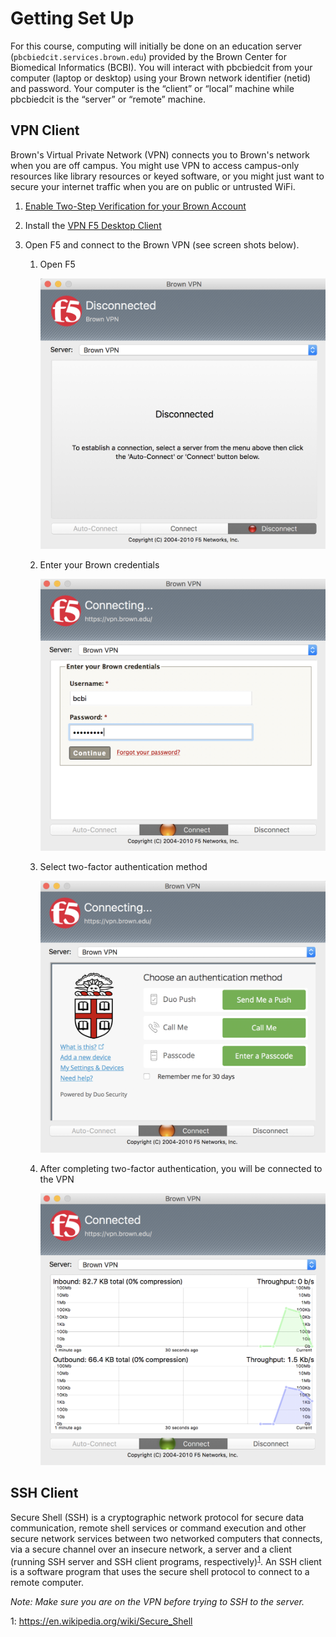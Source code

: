 # Getting Set Up

For this course, computing will initially be done on an education server (`pbcbiedcit.services.brown.edu`) provided by the Brown Center for Biomedical Informatics (BCBI). You will interact with pbcbiedcit from your computer (laptop or desktop) using your Brown network identifier (netid) and password. Your computer is the “client” or “local” machine while pbcbiedcit is the “server” or “remote” machine.

## VPN Client

Brown's Virtual Private Network (VPN) connects you to Brown's network when you are off campus. You might use VPN to access campus-only resources like library resources or keyed software, or you might just want to secure your internet traffic when you are on public or untrusted WiFi.

1. [Enable Two-Step Verification for your Brown Account](https://ithelp.brown.edu/kb/articles/445-enable-two-step-verification-for-your-brown-account)
2. Install the [VPN F5 Desktop Client](https://www.brown.edu/information-technology/software/catalog/vpn-f5-desktop-client)
3. Open F5 and connect to the Brown VPN (see screen shots below).

	1. Open F5

		![f5a](/images/f5a.png)

	2. Enter your Brown credentials

		![f5b](/images/f5b.png)

	3. Select two-factor authentication method

		![f5c](/images/f5c.png)

	4. After completing two-factor authentication, you will be connected to the VPN

		![f5d](/images/f5d.png)


## SSH Client
Secure Shell (SSH) is a cryptographic network protocol for secure data communication, remote shell services or command execution and other secure network services between two networked computers that connects, via a secure channel over an insecure network, a server and a client (running SSH server and SSH client programs, respectively)<sup>[1](#footnote1)</sup>. An SSH client is a software program that uses the secure shell protocol to connect to a remote computer.

_Note: Make sure you are on the VPN before trying to SSH to the server._





<a name="footnote1">1</a>: https://en.wikipedia.org/wiki/Secure_Shell
